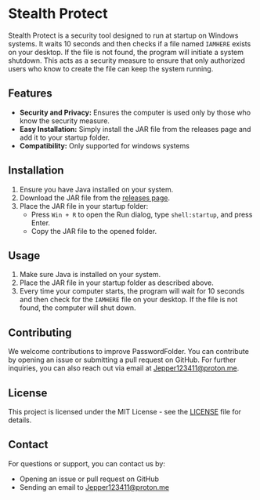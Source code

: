 # Stealth Protect

Stealth Protect is a security tool designed to run at startup on Windows systems. It waits 10 seconds and then checks if a file named `IAMHERE` exists on your desktop. If the file is not found, the program will initiate a system shutdown. This acts as a security measure to ensure that only authorized users who know to create the file can keep the system running.

## Features

- **Security and Privacy:** Ensures the computer is used only by those who know the security measure.
- **Easy Installation:** Simply install the JAR file from the releases page and add it to your startup folder.
- **Compatibility:** Only supported for windows systems 

## Installation

1. Ensure you have Java installed on your system.
2. Download the JAR file from the [releases page](https://github.com/z3co/PasswordFolder/releases).
3. Place the JAR file in your startup folder:
   - Press `Win + R` to open the Run dialog, type `shell:startup`, and press Enter.
   - Copy the JAR file to the opened folder.

## Usage

1. Make sure Java is installed on your system.
2. Place the JAR file in your startup folder as described above.
3. Every time your computer starts, the program will wait for 10 seconds and then check for the `IAMHERE` file on your desktop. If the file is not found, the computer will shut down.

## Contributing

We welcome contributions to improve PasswordFolder. You can contribute by opening an issue or submitting a pull request on GitHub. For further inquiries, you can also reach out via email at Jepper123411@proton.me.

## License

This project is licensed under the MIT License - see the [LICENSE](LICENSE) file for details.

## Contact

For questions or support, you can contact us by:
- Opening an issue or pull request on GitHub
- Sending an email to Jepper123411@proton.me
